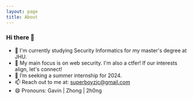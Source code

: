 ```yaml
---
layout: page
title: About
---
```


### Hi there 👋

- 🔭 I'm currently studying Security Informatics for my master's degree at JHU.
- 🌱 My main focus is on web security. I'm also a ctfer! If our interests align, let's connect!
- 🤔 I’m seeking a summer internship for 2024.
- 📫 Reach out to me at: superboyzjc@gmail.com
- 😄 Pronouns: Gavin \| Zhong \| 2h0ng

